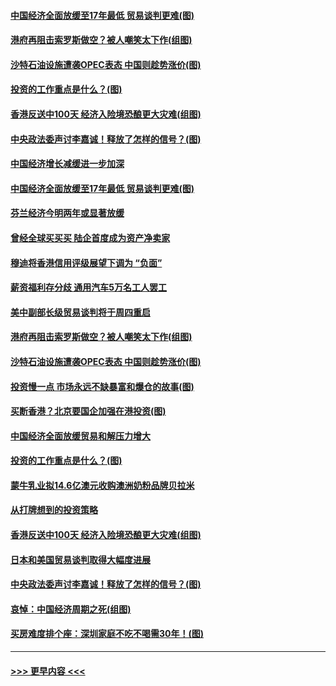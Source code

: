 #### [中国经济全面放缓至17年最低 贸易谈判更难(图)](../pages/p5/907648.md?t=09171811) 
#### [港府再阻击索罗斯做空？被人嘲笑太下作(组图)](../pages/p5/907637.md?t=09171811) 
#### [沙特石油设施遭袭OPEC表态 中国则趁势涨价(图)](../pages/p5/907570.md?t=09171811) 
#### [投资的工作重点是什么？(图)](../pages/p5/907561.md?t=09171811) 
#### [香港反送中100天 经济入险境恐酿更大灾难(组图)](../pages/p5/907533.md?t=09171811) 
#### [中央政法委声讨李嘉诚！释放了怎样的信号？(图)](../pages/p5/907522.md?t=09171811) 
#### [中国经济增长减缓进一步加深](../pages/p5/907649.md?t=09171811) 
#### [中国经济全面放缓至17年最低 贸易谈判更难(图)](../pages/p5/907648.md?t=09171811) 
#### [芬兰经济今明两年或显著放缓](../pages/p5/907643.md?t=09171811) 
#### [曾经全球买买买 陆企首度成为资产净卖家](../pages/p5/907641.md?t=09171811) 
#### [穆迪将香港信用评级展望下调为 “负面”](../pages/p5/907640.md?t=09171811) 
#### [薪资福利存分歧 通用汽车5万名工人罢工](../pages/p5/907639.md?t=09171811) 
#### [美中副部长级贸易谈判将于周四重启](../pages/p5/907638.md?t=09171811) 
#### [港府再阻击索罗斯做空？被人嘲笑太下作(组图)](../pages/p5/907637.md?t=09171811) 
#### [沙特石油设施遭袭OPEC表态 中国则趁势涨价(图)](../pages/p5/907570.md?t=09171811) 
#### [投资慢一点 市场永远不缺暴富和爆仓的故事(图)](../pages/p5/907564.md?t=09171811) 
#### [买断香港？北京要国企加强在港投资(图)](../pages/p5/907582.md?t=09171811) 
#### [中国经济全面放缓贸易和解压力增大](../pages/p5/907579.md?t=09171811) 
#### [投资的工作重点是什么？(图)](../pages/p5/907561.md?t=09171811) 
#### [蒙牛乳业拟14.6亿澳元收购澳洲奶粉品牌贝拉米](../pages/p5/907571.md?t=09171811) 
#### [从打牌想到的投资策略](../pages/p5/907563.md?t=09171811) 
#### [香港反送中100天 经济入险境恐酿更大灾难(组图)](../pages/p5/907533.md?t=09171811) 
#### [日本和美国贸易谈判取得大幅度进展](../pages/p5/907527.md?t=09171811) 
#### [中央政法委声讨李嘉诚！释放了怎样的信号？(图)](../pages/p5/907522.md?t=09171811) 
#### [哀悼：中国经济周期之死(组图)](../pages/p5/907455.md?t=09171811) 
#### [买房难度排个座：深圳家庭不吃不喝需30年！(图)](../pages/p5/907463.md?t=09171811) 

----
#### [ >>> 更早内容 <<< ](../indexes/p5-earlier.md)
